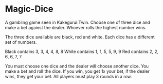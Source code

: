 # Magic-Dice
A gambling game seen in Kakegurui Twin. Choose one of three dice and make a bet against the dealer. Whoever rolls the highest number wins.

The three dice available are black, red and white. Each dice has a different set of numbers.

Black contains 3, 3, 4, 4, 8, 8
White contains 1, 1, 5, 5, 9, 9
Red contains 2, 2, 6, 6, 7, 7

You must choose one dice and the dealer will choose another dice. 
You make a bet and roll the dice. If you win, you get 1x your bet, if the dealer wins, they get your bet. All players must play 3 rounds in a row. 
